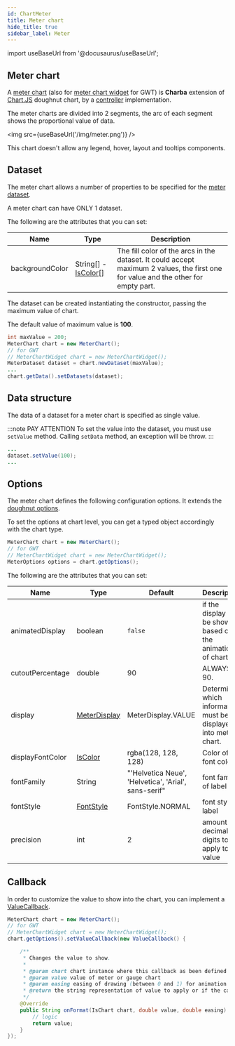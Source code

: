 ```yaml
---
id: ChartMeter
title: Meter chart
hide_title: true
sidebar_label: Meter
---
```

import useBaseUrl from '@docusaurus/useBaseUrl';

## Meter chart

A [meter chart](https://pepstock-org.github.io/Charba/3.3/org/pepstock/charba/client/impl/charts/MeterChart.html) (also for [meter chart widget](https://pepstock-org.github.io/Charba/3.3/org/pepstock/charba/client/gwt/widgets/MeterChartWidget.html) for GWT) is **Charba** extension of [Chart.JS](http://www.chartjs.org/) doughnut chart, by a [controller](Controllers) implementation.

The meter charts are divided into 2 segments, the arc of each segment shows the proportional value of data.

<img src={useBaseUrl('/img/meter.png')} />

This chart doesn't allow any legend, hover, layout and tooltips components.

## Dataset

The meter chart allows a number of properties to be specified for the [meter dataset](https://pepstock-org.github.io/Charba/3.3/org/pepstock/charba/client/impl/charts/MeterDataset.html). 

A meter chart can have ONLY 1 dataset.

The following are the attributes that you can set:

| Name | Type | Description
| ---- | ---- | -----------
| backgroundColor | String[] - [IsColor](https://pepstock-org.github.io/Charba/3.3/org/pepstock/charba/client/colors/IsColor.html)[] | The fill color of the arcs in the dataset. It could accept maximum 2 values, the first one for value and the other for empty part.

The dataset can be created instantiating the constructor, passing the maximum value of chart.

The default value of maximum value is **100**.

```java
int maxValue = 200;
MeterChart chart = new MeterChart();
// for GWT
// MeterChartWidget chart = new MeterChartWidget();
MeterDataset dataset = chart.newDataset(maxValue);
...
chart.getData().setDatasets(dataset);
```

## Data structure

The data of a dataset for a meter chart is specified as single value.

:::note PAY ATTENTION
To set the value into the dataset, you must use `setValue` method. Calling `setData` method, an exception will be throw. 
:::

```java
...
dataset.setValue(100);
...
```

## Options

The meter chart defines the following configuration options. It extends the [doughnut options](ChartDoughnut).

To set the options at chart level, you can get a typed object accordingly with the chart type.

```java
MeterChart chart = new MeterChart();
// for GWT
// MeterChartWidget chart = new MeterChartWidget();
MeterOptions options = chart.getOptions();
```

The following are the attributes that you can set:

| Name | Type | Default | Description
| ---- | ---- | ------- | -----------
| animatedDisplay | boolean | `false` | if the display will be shown based on the animation of chart.
| cutoutPercentage | double | 90 | ALWAYS 90. 
| display | [MeterDisplay](https://pepstock-org.github.io/Charba/3.3/org/pepstock/charba/client/impl/charts/MeterDisplay.html) | MeterDisplay.VALUE | Determines which information must be displayed into meter chart.
| displayFontColor | [IsColor](https://pepstock-org.github.io/Charba/3.3/org/pepstock/charba/client/colors/IsColor.html) | rgba(128, 128, 128) | Color of font color 
| fontFamily | String | "'Helvetica Neue', 'Helvetica', 'Arial', sans-serif" | font family of label 
| fontStyle | [FontStyle](https://pepstock-org.github.io/Charba/3.3/org/pepstock/charba/client/enums/FontStyle.html)  | FontStyle.NORMAL |  font style of label
| precision | int | 2 | amount to decimals digits to apply to the value

## Callback

In order to customize the value to show into the chart, you can implement a [ValueCallback](https://pepstock-org.github.io/Charba/3.3/org/pepstock/charba/client/callbacks/ValueCallback.html).

```java
MeterChart chart = new MeterChart();
// for GWT
// MeterChartWidget chart = new MeterChartWidget();
chart.getOptions().setValueCallback(new ValueCallback() {

	/**
	 * Changes the value to show.
	 * 
	 * @param chart chart instance where this callback as been defined
	 * @param value value of meter or gauge chart
	 * @param easing easing of drawing (between 0 and 1) for animation
	 * @return the string representation of value to apply or if the callback returns <code>null</code> to use default.
	 */			
	@Override
	public String onFormat(IsChart chart, double value, double easing) {
		// logic
		return value;
	}
});
```
